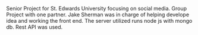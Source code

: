 
Senior Project for St. Edwards University focusing on social media. Group Project with one partner. Jake Sherman was in charge of helping develope idea and working the front end. The server utilized runs node js with mongo db. Rest API was used.
